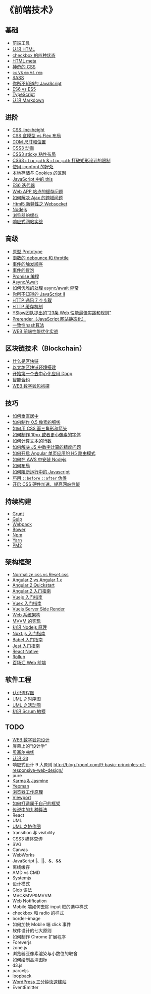 # 《前端技术》
## 基础
* [前端工具](share/front-tools.md)
* [认识 HTML](share/html.md)
* [checkbox 的四种状态](share/checkbox-state.md)
* [HTML meta](share/html-meta.md)
* [神奇的 CSS](share/amazing-css.md)
* [`px` vs `em` vs `rem`](share/px-em-rem.md)
* [SASS](share/sass.md)
* [你所不知道的 JavaScript](share/javascript.md)
* [ES6 vs ES5](share/es6vs5.md)
* [TypeScript](https://github.com/lijiakof/typescript)
* [认识 Markdown](share/markdown.md)

## 进阶
* [CSS line-height](share/css-line-height.md)
* [CSS 盒模型 vs Flex 布局](share/cssboxmodel-vs-flexbox.md)
* [DOM 尺寸和位置](share/dom-size-position.md)
* [CSS3 动画](share/css3-animation.md)
* [CSS3 sticky 粘性布局](share/css-position-sticky.md)
* [CSS3 `clip-path` & `clip-path` 打破矩形设计的限制](share/css3-shapes.md)
* [使用 iconfont 的好处](share/icon-font.md)
* [本地存储与 Cookies 的区别](share/storage-vs-cookies.md)
* [JavaScript 中的 this](share/javascript-this.md)
* [ES6 迭代器](share/js-iterators.md)
* [Web APP 站点的缓存问题](share/web-cache.md)
* [如何解决 Ajax 的跨域问题](share/cross-domain.md)
* [Html5 新特性之 Websocket](share/html5-websocket.md)
* [Nodejs](share/nodejs.md)
* [浏览器的缓存](share/browser-cache.md)
* [响应式网站实战](share/responsive-web-design.md)

## 高级
* [原型 Prototype](share/js-prototype.md)
* [函数的 debounce 和 throttle](share/debounce-throttle.md)
* [事件的触发顺序](share/event-sequence.md)
* [事件的冒泡](share/event-bubble.md)
* [Promise 编程](share/js-promise.md)
* [Async/Await](share/js-asyncawait.md)
* [如何优雅的处理 async/await 异常](share/js-asyncawait-catch-error.md)
* [你所不知道的 JavaScript II](share/amazing-javascript.md)
* [HTTP 通讯 7 个步骤](share/http.md)
* [HTTP 缓存机制](share/http-cache.md)
* [YSlow团队提出的“23条 Web 性能最佳实践和规则”](share/yslow.md)
* [Prerender（JavaScript 网站静态化）](share/prerender-server.md)
* [一致性hash算法](share/consistent-hashing.md)
* [WEB 前端性能优化实战](share/web-front-performance.md)

## 区块链技术（Blockchain）
* [什么是区块链](https://github.com/lijiakof/blockchain/blob/master/docs/00-blockchain.md)
* [以太坊区块链环境搭建](https://github.com/lijiakof/blockchain/blob/master/docs/01-ethereum-env.md)
* [开始第一个去中心化应用 Dapp](https://github.com/lijiakof/blockchain/blob/master/docs/02-hello-dapp.md)
* [智能合约](https://github.com/lijiakof/blockchain/blob/master/docs/03-smart-contract.md)
* [WEB 数字钱包初探](share/web-wallet-abc.md)

## 技巧
* [如何垂直居中](share/css-vetically.md)
* [如何制作 0.5 像素的细线](share/css-half-border.md)
* [如何用 CSS 画三角形和箭头](share/css-triangle-arrow.md)
* [如何制作 10px 或者更小像素的字体](share/css-fontsize-10px.md)
* [如何计算文本的行数](share/js-calculate-font-row.md)
* [如何解决 JS 中数字计算的精度问题](share/js-number-accuracy.md)
* [如何开启 Angular 单页应用的 H5 路由模式](share/angular-h5mode.md)
* [如何在 AWS 中安装 Nodejs](share/aws-install-node.md)
* [如何布局](share/html-layout.md)
* [如何阻断运行中的 Javascript](share/js-blocking.md)
* [巧用 `::before` `::after` 伪类](share/css-before-after.md)
* [开启 CSS 硬件加速，提高网站性能](share/css-hardware-accelerated.md)

## 持续构建
* [Grunt](share/grunt.md)
* [Gulp](share/gulp.md)
* [Webpack](https://github.com/lijiakof/webpack-tutorial)
* [Bower](share/bower.md)
* [Npm](share/npm.md)
* [Yarn](share/yarn.md)
* [PM2](share/pm2.md)

## 架构框架
* [Normalize.css vs Reset.css](share/css-normalize-reset.md)
* [Angular 2 vs Angular 1.x](share/angular2vs1.md)
* [Angular 2 Quickstart](https://github.com/lijiakof/ng2-quickstart)
* [Angular 2 入门指南](https://github.com/lijiakof/ng2-tutorial)
* [Vuejs 入门指南](https://github.com/lijiakof/vuejs-tutorial)
* [Vuex 入门指南](https://github.com/lijiakof/vuex-tutorial)
* [Vuejs Server Side Render](https://github.com/lijiakof/vue-just-ssr)
* [Web 系统架构](share/web-architecture.md)
* [MVVM 的实现](share/mvvm.md)
* [初识 Nodejs 原理](share/nodejs-how-it-works.md)
* [Nuxt.js 入门指南](https://github.com/lijiakof/nuxt-tutorial)
* [Babel 入门指南](share/babel.md)
* [Jest 入门指南](share/jest.md)
* [React Native](share/react-native.md)
* [Rollup](share/rollup.md)
* [百场汇 Web 前端](http://reecho.baichanghui.com/article/1)

## 软件工程
* [认识流程图](share/flow-chart.md)
* [UML 之时序图](share/uml-sequence.md)
* [UML 之活动图](share/uml-activity.md)
* [初识 Scrum 敏捷](share/agile-scrum.md)

## TODO
* [WEB 数字钱包设计](share/web-wallet-design.md)
* 屏幕上的“设计学”
* [贝塞尔曲线](share/bezier.md)
* [认识 Git](share/git.md)
* 响应式设计 9 大原则 http://blog.froont.com/9-basic-principles-of-responsive-web-design/
* pure
* [Karma & Jasmine](share/karma-jasmine.md)
* [Yeoman](share/yeoman.md)
* [浏览器工作原理](share/browser-work.md)
* [Viewport](share/html-meta-viewport.md)
* [如何打造属于自己的框架](share/framework.md)
* [传说中的九种算法](share/algorithm.md)
* React
* UML
* [UML 之协作图](share/uml-collaboration.md)
* transition 与 visibility
* CSS3 媒体查询
* SVG
* Canvas
* WebWorks
* JavaScript |、||、&、&&
* 离线缓存
* AMD vs CMD
* Systemjs
* 设计模式
* Glob 语法
* MVC&MVP&MVVM
* Web Notification
* Mobile 端如何去除 input 框的选中样式
* checkbox 和 radio 的样式
* border-image
* 如何加快 Mobile 端 click 事件
* 软件设计的七大原则
* 如何制作 Chrome 扩展程序
* Foreverjs
* zone.js
* 浏览器亚像素渲染与小数位的取舍
* 如何绘制高清图标
* d3.js
* parceljs
* loopback
* [WordPress 三分钟快速建站](share/wordpress-tutorial.md)
* EventEmitter

